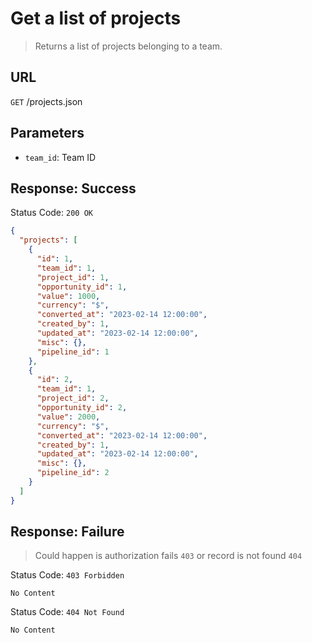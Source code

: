 # Get a list of projects

> Returns a list of projects belonging to a team.

## URL

`GET` /projects.json

## Parameters

- `team_id`: Team ID

## Response: Success

Status Code: `200 OK`

```json
{
  "projects": [
    {
      "id": 1,
      "team_id": 1,
      "project_id": 1,
      "opportunity_id": 1,
      "value": 1000,
      "currency": "$",
      "converted_at": "2023-02-14 12:00:00",
      "created_by": 1,
      "updated_at": "2023-02-14 12:00:00",
      "misc": {},
      "pipeline_id": 1
    },
    {
      "id": 2,
      "team_id": 1,
      "project_id": 2,
      "opportunity_id": 2,
      "value": 2000,
      "currency": "$",
      "converted_at": "2023-02-14 12:00:00",
      "created_by": 1,
      "updated_at": "2023-02-14 12:00:00",
      "misc": {},
      "pipeline_id": 2
    }
  ]
}
```

## Response: Failure

> Could happen is authorization fails `403` or record is not found `404`

Status Code: `403 Forbidden`

```
No Content
```

Status Code: `404 Not Found`

```
No Content
```
